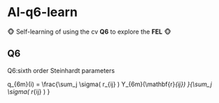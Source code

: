 # Al-q6-learn
🐵 Self-learning of using the cv **Q6** to explore the **FEL**  🐵
## Q6
Q6:sixth order Steinhardt parameters

q_{6m}(i) = \frac{\sum_j \sigma( r_{ij} ) Y_{6m}(\mathbf{r}_{ij}) }{\sum_j \sigma( r_{ij} ) }
